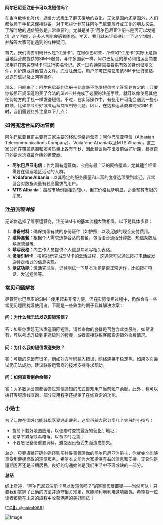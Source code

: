 **阿尔巴尼亚注册卡可以发短信吗？**

在当今数字化时代，通信方式发生了翻天覆地的变化。无论是国内还是国外，人们都依赖于手机来保持联系。对于那些计划前往阿尔巴尼亚旅行或工作的朋友来说，了解当地的通信服务是非常重要的。尤其是关于“阿尔巴尼亚注册卡是否可以发短信”这个问题，许多人可能会感到困惑。今天，我们就来详细探讨一下这个话题，并解答大家可能遇到的各种疑问。

首先，我们需要明确什么是“注册卡”。在阿尔巴尼亚，所谓的“注册卡”实际上是指当地运营商提供的SIM卡服务。与许多国家一样，阿尔巴尼亚的移动网络运营商要求用户在购买SIM卡时进行实名登记。这一过程通常需要提供有效的身份证明文件，如护照或其他官方文件。完成注册后，用户即可正常使用该SIM卡进行通话、发送短信以及上网等操作。

那么，问题来了：阿尔巴尼亚的注册卡到底能不能发短信呢？答案是肯定的！只要你按照正规渠道购买了合法的SIM卡并完成了必要的注册手续，就可以像使用其他任何地方的手机一样发送短信。不过，在实际操作中，有些用户可能会遇到一些小麻烦，比如信号不好或者运营商限制等问题。因此，在选择运营商和购买SIM卡时，我们需要格外注意以下几点：

### 如何挑选合适的运营商

阿尔巴尼亚目前主要有三家主要的移动网络运营商：阿尔巴尼亚电信（Albanian Telecommunications Company）、Vodafone Albania以及MTS Albania。这三家公司在覆盖范围和服务质量上各有千秋，因此建议你在出发前做好功课，根据自己的需求选择最合适的运营商。

- **阿尔巴尼亚电信**：作为国有运营商，它拥有最广泛的网络覆盖，尤其适合经常需要在偏远地区活动的人群。
- **Vodafone Albania**：以其稳定的服务质量和丰富的套餐选项受到欢迎，非常适合对数据流量有较高需求的用户。
- **MTS Albania**：虽然市场份额相对较小，但其价格优势明显，适合预算有限的朋友。

### 注册流程详解

无论你选择了哪家运营商，注册SIM卡的基本流程大致相同。以下是具体步骤：

1. **准备材料**：确保携带有效的身份证件（如护照）以及足够的现金支付费用。
2. **选择套餐**：根据个人需求选择合适的套餐，包括语音通话分钟数、短信条数及数据流量等。
3. **填写表格**：向工作人员提供个人信息并填写相关表格。
4. **激活SIM卡**：按照指示完成SIM卡的激活过程，这通常可以通过拨打电话或发送特定格式的信息实现。
5. **测试功能**：激活完成后，记得测试一下基本功能是否正常运作，比如拨打电话、发送短信等。

### 常见问题解答

尽管阿尔巴尼亚的SIM卡使用起来非常方便，但在实际使用过程中，仍然会有一些常见问题困扰着使用者。下面是一些典型的例子及其解决方案：

#### 问：为什么我无法发送国际短信？
答：如果你发现无法发送国际短信，请检查你的套餐是否包含此类服务。如果没有，可以考虑升级到更高级别的套餐，或者直接联系客服咨询额外收费情况。

#### 问：为什么我的短信发送失败？
答：可能的原因有很多，例如对方号码输入错误、网络连接不稳定等。如果多次尝试仍无法成功，建议联系运营商的技术支持寻求帮助。

#### 问：如何查看剩余余额？
答：大多数运营商都会通过短信通知的形式告知用户当前账户余额。此外，也可以拨打客服热线查询，部分应用程序还提供了在线查询的功能。

### 小贴士

为了让你在国外也能轻松享受通讯便利，这里再给大家分享几个实用的小技巧：

- 提前下载好地图应用，以便随时查找最近的营业厅地址；
- 记录下紧急联系电话，以备不时之需；
- 不要忘记备份重要资料，避免因设备丢失而造成损失。

总之，只要遵循正确的途径购买并妥善管理你的阿尔巴尼亚注册卡，你就完全能够享受到便捷高效的短信服务。希望本文能为大家提供有益的信息和支持。无论你是短期游客还是长期居民，良好的沟通始终是我们生活中不可或缺的一部分。

**总结**

综上所述，“阿尔巴尼亚注册卡可以发短信吗？”的答案毋庸置疑——当然可以！只要我们掌握了正确的方法并遵守相关规定，就能顺利地利用这项服务。希望每一位读者都能在未来的旅程中收获满满的美好回忆！

[[TG💪+ @esim1088](https://t.me/s/esim1088)] 

![Image](https://i.postimg.cc/4NQfJmqS/Snipaste-2025-05-13-00-14-12.png)